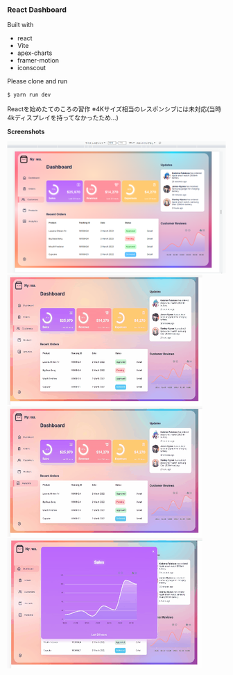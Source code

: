 ### React Dashboard

Built with

- react
- Vite
- apex-charts
- framer-motion
- iconscout
  
Please clone and run
```bash
$ yarn run dev
```

Reactを始めたてのころの習作
※4Kサイズ相当のレスポンシブには未対応(当時4kディスプレイを持ってなかったため…)

**Screenshots**

![](./screenshot/dashboard.png)
![](./screenshot/dashboard1.gif)
![](./screenshot/dashboard2.gif)
![](./screenshot/dashboard3.gif)
